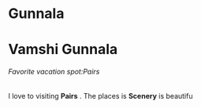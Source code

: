 # Gunnala
# Vamshi Gunnala
###### Favorite vacation spot:Pairs
I love to visiting **Pairs** . The places is **Scenery** is beautifu
